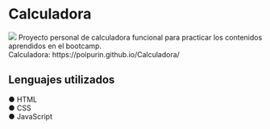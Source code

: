 <h1>Calculadora</h1>

<img src="https://i.postimg.cc/D0NZRMpH/calculadora.jpg">
Proyecto personal de calculadora funcional para practicar los contenidos aprendidos en el bootcamp.<br>
Calculadora: https://poipurin.github.io/Calculadora/
<h2>Lenguajes utilizados</h2>
● HTML<br>
● CSS<br>
● JavaScript<br>

